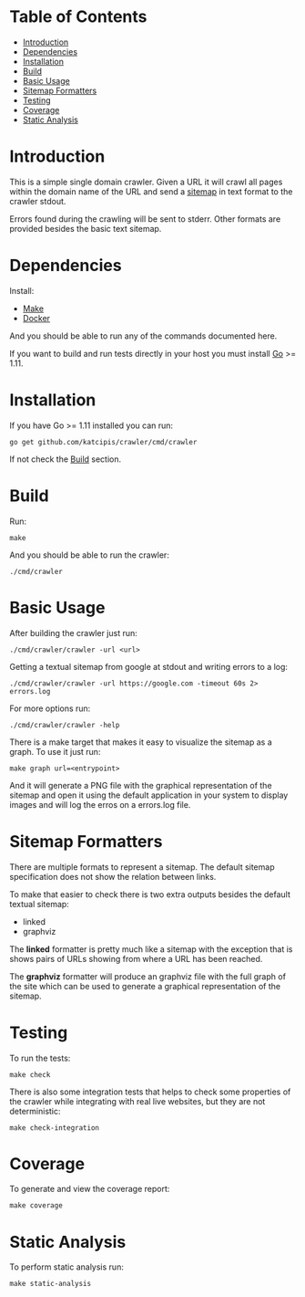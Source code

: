 <!-- mdtocstart -->

# Table of Contents

- [Introduction](#introduction)
- [Dependencies](#dependencies)
- [Installation](#installation)
- [Build](#build)
- [Basic Usage](#basic-usage)
- [Sitemap Formatters](#sitemap-formatters)
- [Testing](#testing)
- [Coverage](#coverage)
- [Static Analysis](#static-analysis)

<!-- mdtocend -->

# Introduction

This is a simple single domain crawler.
Given a URL it will crawl all pages within the domain name of the URL
and send a [sitemap](https://www.sitemaps.org/protocol.html)
in text format to the crawler stdout.

Errors found during the crawling will be sent to stderr.
Other formats are provided besides the basic text sitemap.


# Dependencies

Install:

* [Make](https://www.gnu.org/software/make/)
* [Docker](https://www.docker.com/)

And you should be able to run any of the commands documented here.

If you want to build and run tests directly in your host you
must install [Go](https://golang.org/) >= 1.11.


# Installation

If you have Go >= 1.11 installed you can run:

```
go get github.com/katcipis/crawler/cmd/crawler
```

If not check the [Build](#build) section.


# Build

Run:

```
make
```

And you should be able to run the crawler:

```
./cmd/crawler
```


# Basic Usage

After building the crawler just run:

```
./cmd/crawler/crawler -url <url>
```

Getting a textual sitemap from google at stdout and writing
errors to a log:

```
./cmd/crawler/crawler -url https://google.com -timeout 60s 2> errors.log
```


For more options run:

```
./cmd/crawler/crawler -help
```

There is a make target that makes it easy to visualize the sitemap
as a graph. To use it just run:

```
make graph url=<entrypoint>
```

And it will generate a PNG file with the graphical representation
of the sitemap and open it using the default application in your
system to display images and will log the erros on a errors.log file.


# Sitemap Formatters

There are multiple formats to represent a sitemap. The default
sitemap specification does not show the relation between links.

To make that easier to check there is two extra outputs besides
the default textual sitemap:

* linked
* graphviz

The **linked** formatter is pretty much like a sitemap with the
exception that is shows pairs of URLs showing from where a URL
has been reached.

The **graphviz** formatter will produce an graphviz file with
the full graph of the site which can be used to generate
a graphical representation of the sitemap.


# Testing

To run the tests:

```
make check
```

There is also some integration tests that helps to check some
properties of the crawler while integrating with real live
websites, but they are not deterministic:

```
make check-integration
```

# Coverage

To generate and view the coverage report:

```
make coverage
```

# Static Analysis

To perform static analysis run:

```
make static-analysis
```
